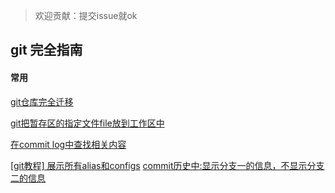 <!--
 * @Author: starkwang
 * @Contact me: https://shudong.wang/about
 * @Date: 2019-10-16 11:46:30
 * @LastEditors: starkwang
 * @LastEditTime: 2019-11-05 10:27:00
 * @Description: file content
 -->

> 欢迎贡献：提交issue就ok

## git 完全指南


#### 常用
[git仓库完全迁移](https://git.shudong.wang/base/172.html)

[git把暂存区的指定文件file放到工作区中](https://git.shudong.wang/base/git-puts-the-specified-file-file-in-the-workspace.html)

[在commit log中查找相关内容](https://git.shudong.wang/commit/find-relevant-content-in-commit-log.html)

[[git教程] 展示所有alias和configs](https://git.shudong.wang/base/show-all-alias-and-configs.html)
[commit历史中:显示分支一的信息，不显示分支二的信息](https://git.shudong.wang/branch/in-the-commit-history-display-the-information-of-branch-1-not-branch-2.html)
[]()
[]()
[]()
[]()
[]()
[]()
[]()
[]()
[]()
[]()
[]()
[]()
[]()
[]()
[]()
[]()
[]()
[]()
[]()
[]()
[]()
[]()
[]()
[]()
[ ]( )
